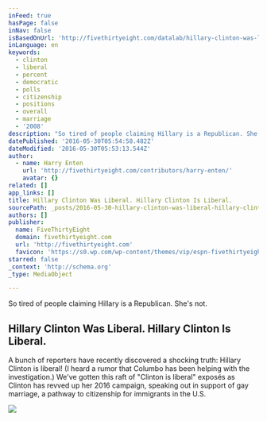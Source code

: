 ```yaml
---
inFeed: true
hasPage: false
inNav: false
isBasedOnUrl: 'http://fivethirtyeight.com/datalab/hillary-clinton-was-liberal-hillary-clinton-is-liberal/'
inLanguage: en
keywords:
  - clinton
  - liberal
  - percent
  - democratic
  - polls
  - citizenship
  - positions
  - overall
  - marriage
  - '2008'
description: "So tired of people claiming Hillary is a Republican. She's not."
datePublished: '2016-05-30T05:54:58.482Z'
dateModified: '2016-05-30T05:53:13.544Z'
author:
  - name: Harry Enten
    url: 'http://fivethirtyeight.com/contributors/harry-enten/'
    avatar: {}
related: []
app_links: []
title: Hillary Clinton Was Liberal. Hillary Clinton Is Liberal.
sourcePath: _posts/2016-05-30-hillary-clinton-was-liberal-hillary-clinton-is-liberal.md
authors: []
publisher:
  name: FiveThirtyEight
  domain: fivethirtyeight.com
  url: 'http://fivethirtyeight.com'
  favicon: 'https://s0.wp.com/wp-content/themes/vip/espn-fivethirtyeight/assets/img/favicon.ico?v=1.0.3'
starred: false
_context: 'http://schema.org'
_type: MediaObject

---
```

So tired of people claiming Hillary is a Republican. She's not.

<article style=""><h1>Hillary Clinton Was Liberal. Hillary Clinton Is Liberal.</h1><p>A bunch of reporters have recently discovered a shocking truth: Hillary Clinton is liberal! (I heard a rumor that Columbo has been helping with the investigation.) We've gotten this raft of "Clinton is liberal" exposés as Clinton has revved up her 2016 campaign, speaking out in support of gay marriage, a pathway to citizenship for immigrants in the U.S.</p><img src="https://espnfivethirtyeight.files.wordpress.com/2015/05/85357740.jpg?w=1200" /></article>